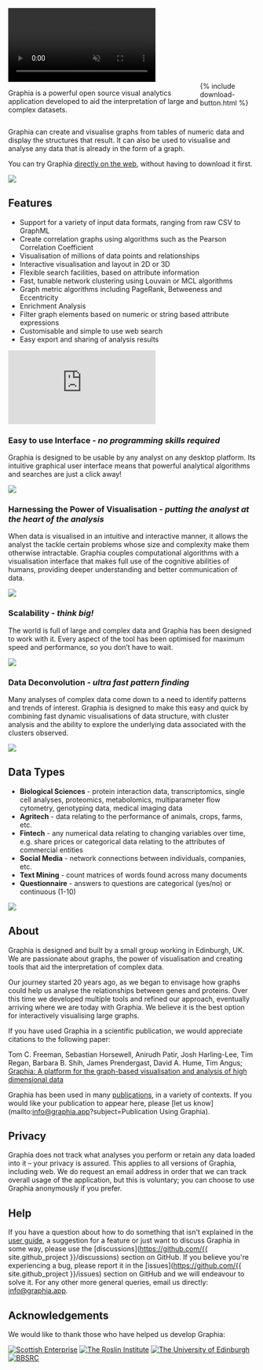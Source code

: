<div class="full-width">
<video id="banner" autoplay muted loop oncontextmenu="return false;">
<source src="{{site.url}}/assets/banner.webm" type="video/webm">
<source src="{{site.url}}/assets/banner.mp4" type="video/mp4">
</video>
</div>

<div style="display: flex;">
<p>
Graphia is a powerful open source visual analytics application developed to aid the interpretation of large and complex datasets.
</p>
<div>{% include download-button.html %}</div>
</div>

Graphia can create and visualise graphs from tables of numeric data and display the structures that result. It can also be used to visualise and analyse any data that is already in the form of a graph.

<p class="wasm">You can try Graphia <a href="https://web.graphia.app">directly on the web</a>, without having to download it first.</p>

![]({{site.url}}/assets/main/tree-graphs.png)

## **Features**

- Support for a variety of input data formats, ranging from raw CSV to GraphML
- Create correlation graphs using algorithms such as the Pearson Correlation Coefficient
- Visualisation of millions of data points and relationships
- Interactive visualisation and layout in 2D or 3D
- Flexible search facilities, based on attribute information
- Fast, tunable network clustering using Louvain or MCL algorithms
- Graph metric algorithms including PageRank, Betweeness and Eccentricity
- Enrichment Analysis
- Filter graph elements based on numeric or string based attribute expressions
- Customisable and simple to use web search
- Easy export and sharing of analysis results

<div class="video-container">
<iframe class="responsive-iframe" src="https://www.youtube.com/embed/YjfthA5DIOk" frameborder="0"
    allow="accelerometer; autoplay; clipboard-write; encrypted-media; gyroscope; picture-in-picture" allowfullscreen>
</iframe>
</div>

### **Easy to use Interface** - _no programming skills required_

Graphia is designed to be usable by any analyst on any desktop platform. Its intuitive graphical user interface means that powerful analytical algorithms and searches are just a click away!

[![]({{site.url}}/assets/main/macos-white-thumbnail.png)]({{site.url}}/assets/main/macos-white.png)

### **Harnessing the Power of Visualisation** - _putting the analyst at the heart of the analysis_

When data is visualised in an intuitive and interactive manner, it allows the analyst the tackle certain problems whose size and complexity make them otherwise intractable. Graphia couples computational algorithms with a visualisation interface that makes full use of the cognitive abilities of humans, providing deeper understanding and better communication of data.

[![]({{site.url}}/assets/main/linux-grey-thumbnail.png)]({{site.url}}/assets/main/linux-grey.png)

### **Scalability** - _think big!_

The world is full of large and complex data and Graphia has been designed to work with it. Every aspect of the tool has been optimised for maximum speed and performance, so you don’t have to wait.

[![]({{site.url}}/assets/main/windows-black-thumbnail.png)]({{site.url}}/assets/main/windows-black.png)

### **Data Deconvolution** - _ultra fast pattern finding_

Many analyses of complex data come down to a need to identify patterns and trends of interest. Graphia is designed to make this easy and quick by combining fast dynamic visualisations of data structure, with cluster analysis and the ability to explore the underlying data associated with the clusters observed.

[![]({{site.url}}/assets/main/web-grey-thumbnail.png)]({{site.url}}/assets/main/web-grey.png)

## **Data Types**

- **Biological Sciences** - protein interaction data, transcriptomics, single cell analyses, proteomics, metabolomics, multiparameter flow cytometry, genotyping data, medical imaging data
- **Agritech** - data relating to the performance of animals, crops, farms, etc.
- **Fintech** - any numerical data relating to changing variables over time, e.g. share prices or categorical data relating to the attributes of commercial entities
- **Social Media** - network connections between individuals, companies, etc.
- **Text Mining** - count matrices of words found across many documents
- **Questionnaire** - answers to questions are categorical (yes/no) or continuous (1-10)

[![]({{site.url}}/assets/main/ui-thumbnail.png)]({{site.url}}/assets/main/ui.png)

## **About**

Graphia is designed and built by a small group working in Edinburgh, UK. We are passionate about graphs, the power of visualisation and creating tools that aid the interpretation of complex data.

Our journey started 20 years ago, as we began to envisage how graphs could help us analyse the relationships between genes and proteins. Over this time we developed multiple tools and refined our approach, eventually arriving where we are today with Graphia. We believe it is the best option for interactively visualising large graphs.

If you have used Graphia in a scientific publication, we would appreciate citations to the following paper:

Tom C. Freeman, Sebastian Horsewell, Anirudh Patir, Josh Harling-Lee, Tim Regan, Barbara B. Shih, James Prendergast, David A. Hume, Tim Angus; [Graphia: A platform for the graph-based visualisation and analysis of high dimensional data](https://journals.plos.org/ploscompbiol/article?id=10.1371/journal.pcbi.1010310)

Graphia has been used in many [publications]({{site.url}}/citations.html), in a variety of contexts. If you would like your publication to appear here, please [let us know](mailto:info@graphia.app?subject=Publication Using Graphia).

## **Privacy**

Graphia does not track what analyses you perform or retain any data loaded into it – your privacy is assured. This applies to all versions of Graphia, including web. We do request an email address in order that we can track overall usage of the application, but this is voluntary; you can choose to use Graphia anonymously if you prefer.

## **Help**

If you have a question about how to do something that isn't explained in the [user guide]({{site.url}}/userguide.html), a suggestion for a feature or just want to discuss Graphia in some way, please use the [discussions](https://github.com/{{ site.github_project }}/discussions) section on GitHub. If you believe you're experiencing a bug, please report it in the [issues](https://github.com/{{ site.github_project }}/issues) section on GitHub and we will endeavour to solve it. For any other more general queries, email us directly: <info@graphia.app>.

## **Acknowledgements** ##

We would like to thank those who have helped us develop Graphia:

[![Scottish Enterprise]({{site.url}}/assets/logos/scotent.png)](https://www.scottish-enterprise.com/)
[![The Roslin Institute]({{site.url}}/assets/logos/roslin.png)](https://www.roslin.ed.ac.uk/)
[![The University of Edinburgh]({{site.url}}/assets/logos/uoe.png)](https://www.ed.ac.uk/)
[![BBSRC]({{site.url}}/assets/logos/bbsrc.png)](https://bbsrc.ukri.org/)
